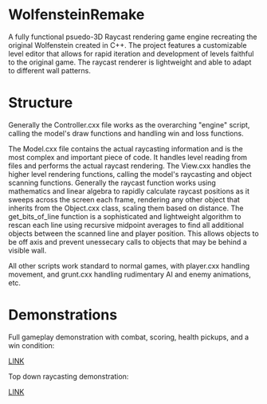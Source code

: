 # WolfensteinRemake
A fully functional psuedo-3D Raycast rendering game engine recreating the original Wolfenstein created in C++. The project features a customizable level editor that allows for rapid iteration and development of levels faithful to the original game. The raycast renderer is lightweight and able to adapt to different wall patterns. 

# Structure
Generally the Controller.cxx file works as the overarching "engine" script, calling the model's draw functions and handling win and loss functions. 

The Model.cxx file contains the actual raycasting information and is the most complex and important piece of code. It handles level reading from files and performs the actual raycast rendering. The View.cxx handles the higher level rendering functions, calling the model's raycasting and object scanning functions. Generally the raycast function works using mathematics and linear algebra to rapidly calculate raycast positions as it sweeps across the screen each frame, rendering any other object that inherits from the Object.cxx class, scaling them based on distance. The get_bits_of_line function is a sophisticated and lightweight algorithm to rescan each line using recursive midpoint averages to find all additional objects between the scanned line and player position. This allows objects to be off axis and prevent unessecary calls to objects that may be behind a visible wall. 

All other scripts work standard to normal games, with player.cxx handling movement, and grunt.cxx handling rudimentary AI and enemy animations, etc.

# Demonstrations

Full gameplay demonstration with combat, scoring, health pickups, and a win condition:

[LINK](https://youtube.com/shorts/LtafD_69Ots?feature=share)

Top down raycasting demonstration:

[LINK](https://youtube.com/shorts/aVMGVafDNmo)
